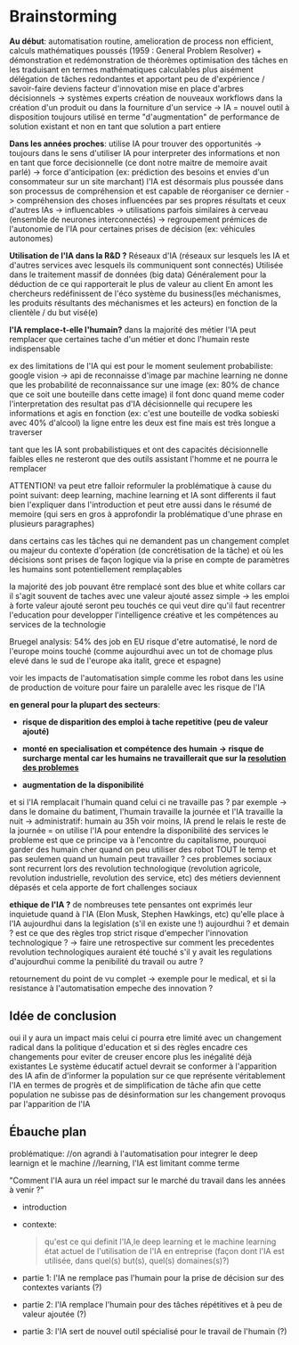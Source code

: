 # Brainstorming

__**Au début**__: automatisation routine, amelioration de process non efficient,
calculs mathématiques poussés (1959 : General Problem Resolver) + démonstration et redémonstration de théorèmes
optimisation des tâches en les traduisant en termes mathématiques calculables plus aisément
délégation de tâches redondantes et apportant peu de d'expérience / savoir-faire
deviens facteur d'innovation
mise en place d'arbres décisionnels -> systèmes experts
création de nouveaux workflows dans la création d'un produit ou dans la fourniture d'un service -> IA = nouvel outil à disposition
toujours utilisé en terme "d'augmentation" de performance de solution existant et non en tant que solution a part entiere

__**Dans les années proches**__: utilise IA pour trouver des opportunités
-> toujours dans le sens d'utiliser IA pour interpreter des informations
et non en tant que force decisionnelle (ce dont notre maitre de memoire avait parlé)
-> force d'anticipation (ex: prédiction des besoins et envies d'un consommateur sur un site marchant)
l'IA est désormais plus poussée dans son processus de compréhension et est capable de réorganiser ce dernier
-> compréhension des choses influencées par ses propres résultats et ceux d'autres IAs -> influencables
-> utilisations parfois similaires à cerveau (ensemble de neurones interconnectés) -> regroupement
prémices de l'autonomie de l'IA pour certaines prises de décision  (ex: véhicules autonomes)

__**Utilisation de l'IA dans la R&D ?**__
Réseaux d'IA (réseaux sur lesquels les IA et d'autres services avec lesquels ils communiquent sont connectés)
Utilisée dans le traitement massif de données (big data)
Généralement pour la déduction de ce qui rapporterait le plus de valeur au client
En amont les chercheurs redéfinissent de l'éco système du business(les méchanismes, les produits résultants des méchanismes et les acteurs)
en fonction de la clientèle / du but visé(e)


__**l'IA remplace-t-elle l'humain?**__
dans la majorité des métier l'IA peut remplacer que certaines tache d'un métier
et donc l'humain reste indispensable

ex des limitations de l'IA qui est pour le moment seulement probabiliste:
google vision -> api de reconnaisse d'image par machine learning
ne donne que les probabilité de reconnaissance sur une image
(ex: 80% de chance que ce soit une bouteille dans cette image)
il font donc quand meme coder l'interpretation des resultat
pas d'IA décisionnelle qui recupere les informations et agis en fonction
(ex: c'est une bouteille de vodka sobieski avec 40% d'alcool)
la ligne entre les deux est fine mais est très longue a traverser

tant que les IA sont probabilistiques et ont des capacités
décisionnelle faibles elles ne resteront que des outils assistant l'homme
et ne pourra le remplacer

ATTENTION! va peut etre falloir reformuler la problématique à cause du
point suivant:
deep learning, machine learning et IA sont differents
il faut bien l'expliquer dans l'introduction
et peut etre aussi dans le résumé de memoire
(qui sers en gros à approfondir la problématique d'une phrase en plusieurs paragraphes)

dans certains cas les tâches qui ne demandent pas un changement complet ou majeur du contexte d'opération (de concrétisation de la tâche)
et où les décisions sont prises de façon logique via la prise en compte de paramètres
les humains sont potentiellement remplaçables

la majorité des job pouvant être remplacé sont des blue et white collars
car il s'agit souvent de taches avec une valeur ajouté assez simple
-> les emploi à forte valeur ajouté seront peu touchés ce qui veut dire
qu'il faut recentrer l'education pour developper l'intelligence créative
et les compétences au services de la technologie


Bruegel analysis: 54% des job en EU risque d'etre automatisé, le nord de l'europe moins touché
(comme aujourdhui avec un tot de chomage plus elevé dans le sud de l'europe aka italit, grece et espagne)

voir les impacts de l'automatisation simple comme les robot dans les usine de production de voiture
pour faire un paralelle avec les risque de l'IA

__**en general pour la plupart des secteurs**__:

- __risque de disparition des emploi à tache repetitive (peu de valeur ajouté)__

- __monté en specialisation et compétence des humain -> risque de surcharge mental car les humains ne travaillerait que sur la [resolution des problemes](http://www.strategie.gouv.fr/infographies/intelligence-artificielle-travail-risques-opportunites)__

- __augmentation de la disponibilité__

et si l'IA remplacait l'humain quand celui ci ne travaille pas ?
par exemple -> dans le domaine du batiment, l'humain travaille la journée et l'IA travaille la nuit
            -> administratif: humain au 35h voir moins, IA prend le relais le reste de la journée
            = on utilise l'IA pour entendre la disponibilité des services
            le probleme est que ce principe va à l'encontre du capitalisme, pourquoi garder des humain cher quand on peu
            utiliser des robot TOUT le temp et pas seulemen quand un humain peut travailler ?
ces problemes sociaux sont recurrent lors des revolution technologique (revolution agricole, revolution industrielle, revolution des service, etc)
des métiers deviennent dépasés et cela apporte de fort challenges sociaux

__**ethique de l'IA ?**__
 de nombreuses tete pensantes ont exprimés leur inquietude quand à l'IA
(Elon Musk, Stephen Hawkings, etc)
qu'elle place à l'IA aujourdhui dans la legislation (s'il en existe une !) aujourdhui ? et demain ?
est ce que des règles trop strict risque d'empecher l'innovation technologique ?
-> faire une retrospective sur comment les precedentes revolution technologiques auraient été touché s'il y avait les regulations
d'aujourdhui comme la penibilité du travail ou autre ?

retournement du point de vu complet -> exemple pour le medical,
et si la resistance à l'automatisation empeche des innovation ?

## Idée de conclusion

oui il y aura un impact mais celui ci pourra etre limité avec un changement radical dans
la politique d'education et si des règles encadre ces changements pour eviter de creuser
encore plus les inégalité déjà existantes
Le système éducatif actuel devrait se conformer à l'apparition des IA afin de d'informer la population
sur ce que représente véritablement l'IA en termes de progrès et de simplification de tâche
afin que cette population ne subisse pas de désinformation sur les changement provoqus par l'apparition de l'IA

## Ébauche plan

problématique:
//on agrandi à l'automatisation pour integrer le deep learnign et le machine
//learning, l'IA est limitant comme terme

"Comment l'IA aura un réel impact sur le marché du travail dans les années à venir ?"

- introduction

- contexte:
    > qu'est ce qui definit l'IA,le deep learning et le machine learning
    > état actuel de l'utilisation de l'IA en entreprise (façon dont l'IA est utilisée, dans quel(s) but(s), quel(s) domaines(s)?)

- partie 1: l'IA ne remplace pas l'humain pour la prise de décision sur des contextes variants (?)

- partie 2: l'IA remplace l'humain pour des tâches répétitives et à peu de valeur ajoutée (?)

- partie 3: l'IA sert de nouvel outil spécialisé pour le travail de l'humain (?)

